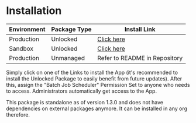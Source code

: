 # Installation

| Environment | Package Type | Install Link                                                                                    |
| ----------- | ------------ | ----------------------------------------------------------------------------------------------- |
| Production  | Unlocked     | [Click here](https://login.salesforce.com/packaging/installPackage.apexp?p0=04t09000000iktKAAQ) |
| Sandbox     | Unlocked     | [Click here](https://test.salesforce.com/packaging/installPackage.apexp?p0=04t09000000iktKAAQ)  |
| Production  | Unmanaged    | Refer to README in Repository                                                                   |

Simply click on one of the Links to install the App (it's recommended to install the Unlocked Package to easily benefit from future updates). After this, assign the "Batch Job Scheduler" Permission Set to anyone who needs to access. Administrators automatically get access to the App.

This package is standalone as of version 1.3.0 and does not have dependencies on external packages anymore. It can be installed in any org therefore.
